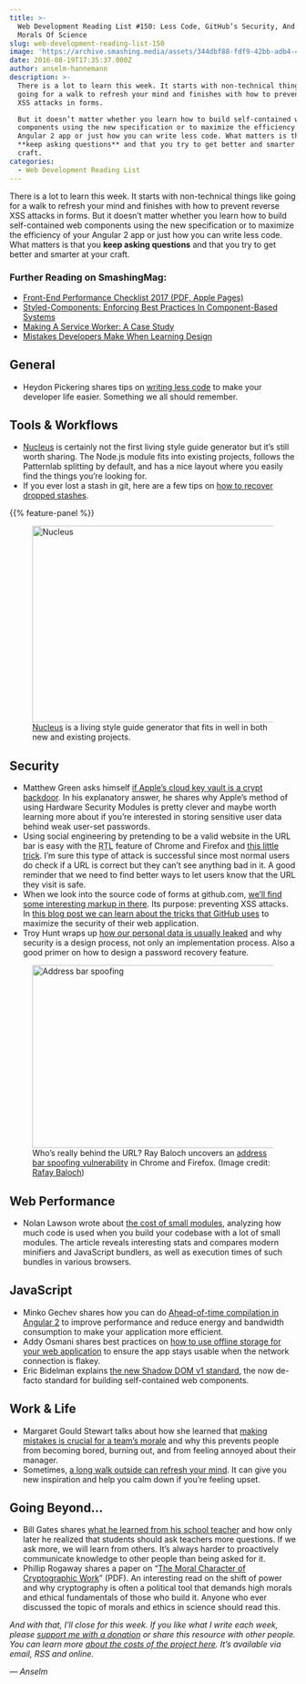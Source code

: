 ```yaml
---
title: >-
  Web Development Reading List #150: Less Code, GitHub’s Security, And The
  Morals Of Science
slug: web-development-reading-list-150
image: 'https://archive.smashing.media/assets/344dbf88-fdf9-42bb-adb4-46f01eedd629/a20d9355-90ac-4f24-b7e3-323fd1ca644f/wdrl-150-opt.png'
date: 2016-08-19T17:35:37.000Z
author: anselm-hannemann
description: >-
  There is a lot to learn this week. It starts with non-technical things like
  going for a walk to refresh your mind and finishes with how to prevent reverse
  XSS attacks in forms.

  But it doesn’t matter whether you learn how to build self-contained web
  components using the new specification or to maximize the efficiency of your
  Angular 2 app or just how you can write less code. What matters is that you
  **keep asking questions** and that you try to get better and smarter at your
  craft.
categories:
  - Web Development Reading List
---
```

There is a lot to learn this week. It starts with non-technical things like going for a walk to refresh your mind and finishes with how to prevent reverse XSS attacks in forms. But it doesn’t matter whether you learn how to build self-contained web components using the new specification or to maximize the efficiency of your Angular 2 app or just how you can write less code. What matters is that you **keep asking questions** and that you try to get better and smarter at your craft.</p>

### <span class="rh">Further Reading</span> on SmashingMag:

*   [Front-End Performance Checklist 2017 (PDF, Apple Pages)](https://www.smashingmagazine.com/2016/12/front-end-performance-checklist-2017-pdf-pages/)
*   [Styled-Components: Enforcing Best Practices In Component-Based Systems](https://www.smashingmagazine.com/2017/01/styled-components-enforcing-best-practices-component-based-systems/)
*   [Making A Service Worker: A Case Study](https://www.smashingmagazine.com/2016/02/making-a-service-worker/)
*   [Mistakes Developers Make When Learning Design](https://www.smashingmagazine.com/2016/12/mistakes-developers-make-when-learning-design/)

## General

*   Heydon Pickering shares tips on [writing less code](https://www.heydonworks.com/article/on-writing-less-damn-code) to make your developer life easier. Something we all should remember.</p>

## Tools & Workflows

*   [Nucleus](https://holidaypirates.github.io/nucleus/) is certainly not the first living style guide generator but it’s still worth sharing. The Node.js module fits into existing projects, follows the Patternlab splitting by default, and has a nice layout where you easily find the things you’re looking for.
*   If you ever lost a stash in git, here are a few tips on [how to recover dropped stashes](https://stackoverflow.com/questions/89332/how-to-recover-a-dropped-stash-in-git/7844566).

{{% feature-panel %}}

<figure><a href="https://holidaypirates.github.io/nucleus/"><img loading="lazy" decoding="async" src="https://archive.smashing.media/assets/344dbf88-fdf9-42bb-adb4-46f01eedd629/967156a4-67fd-4b76-936c-f8bf2da37bcb/nucleus-opt.png" width="500" height="345" alt="Nucleus" /></a><figcaption><a href="https://holidaypirates.github.io/nucleus/">Nucleus</a> is a living style guide generator that fits in well in both new and existing projects.</figcaption></figure>

## Security

*   Matthew Green asks himself [if Apple’s cloud key vault is a crypt backdoor](https://blog.cryptographyengineering.com/2016/08/is-apples-cloud-key-vault-crypto.html?m=1). In his explanatory answer, he shares why Apple’s method of using Hardware Security Modules is pretty clever and maybe worth learning more about if you’re interested in storing sensitive user data behind weak user-set passwords.
*   Using social engineering by pretending to be a valid website in the URL bar is easy with the <abbr title="right to left">RTL</abbr> feature of Chrome and Firefox and [this little trick](https://www.rafayhackingarticles.net/2016/08/google-chrome-firefox-address-bar.html). I’m sure this type of attack is successful since most normal users do check if a URL is correct but they can’t see anything bad in it. A good reminder that we need to find better ways to let users know that the URL they visit is safe.
*   When we look into the source code of forms at github.com, [we’ll find some interesting markup in there](https://chloe.re/2016/07/19/protect-against-html-extraction/). Its purpose: preventing XSS attacks. In [this blog post we can learn about the tricks that GitHub uses](https://chloe.re/2016/08/15/lets-look-at-some-of-the-security-at-github/) to maximize the security of their web application.
*   Troy Hunt wraps up [how our personal data is usually leaked](https://www.troyhunt.com/website-enumeration-insanity-how-our-personal-data-is-leaked/) and why security is a design process, not only an implementation process. Also a good primer on how to design a password recovery feature.

<figure><a href="https://www.rafayhackingarticles.net/2016/08/google-chrome-firefox-address-bar.html"><img loading="lazy" decoding="async" src="https://archive.smashing.media/assets/344dbf88-fdf9-42bb-adb4-46f01eedd629/09fcf8e1-971b-490e-82e9-c30c09253422/security-tips-spoofing-opt.png" width="500" height="321" alt="Address bar spoofing" /></a><figcaption>Who’s really behind the URL? Ray Baloch uncovers an <a href="https://www.rafayhackingarticles.net/2016/08/google-chrome-firefox-address-bar.html">address bar spoofing vulnerability</a> in Chrome and Firefox. (Image credit: <a href="https://www.rafayhackingarticles.net/2016/08/google-chrome-firefox-address-bar.html">Rafay Baloch</a>)</figcaption></figure>

## Web Performance

*   Nolan Lawson wrote about [the cost of small modules](https://nolanlawson.com/2016/08/15/the-cost-of-small-modules/), analyzing how much code is used when you build your codebase with a lot of small modules. The article reveals interesting stats and compares modern minifiers and JavaScript bundlers, as well as execution times of such bundles in various browsers.</p>

## JavaScript

*   Minko Gechev shares how you can do [Ahead-of-time compilation in Angular 2](https://blog.mgechev.com/2016/08/14/ahead-of-time-compilation-angular-offline-precompilation/) to improve performance and reduce energy and bandwidth consumption to make your application more efficient.
*   Addy Osmani shares best practices on [how to use offline storage for your web application](https://medium.com/@addyosmani/offline-storage-for-progressive-web-apps-70d52695513c) to ensure the app stays usable when the network connection is flakey.
*   Eric Bidelman explains [the new Shadow DOM v1 standard](https://developers.google.com/web/fundamentals/primers/shadowdom/), the now de-facto standard for building self-contained web components.</p>

## Work & Life

*   Margaret Gould Stewart talks about how she learned that [making mistakes is crucial for a team’s morale](https://shift.newco.co/how-a-single-conversation-with-my-boss-changed-my-view-on-delegation-and-failure-ae5376451c8d) and why this prevents people from becoming bored, burning out, and from feeling annoyed about their manager.
*   Sometimes, [a long walk outside can refresh your mind](https://zenhabits.net/walk/). It can give you new inspiration and help you calm down if you’re feeling upset.</p>

## Going Beyond…

*   Bill Gates shares [what he learned from his school teacher](https://www.gatesnotes.com/Education/A-Teacher-Who-Changed-My-Life) and how only later he realized that students should ask teachers more questions. If we ask more, we will learn from others. It’s always harder to proactively communicate knowledge to other people than being asked for it.
*   Phillip Rogaway shares a paper on “[The Moral Character of Cryptographic Work](https://web.cs.ucdavis.edu/~rogaway/papers/moral-fn.pdf)” (PDF). An interesting read on the shift of power and why cryptography is often a political tool that demands high morals and ethical fundamentals of those who build it. Anyone who ever discussed the topic of morals and ethics in science should read this.

_And with that, I’ll close for this week. If you like what I write each week, please [support me with a donation](https://wdrl.info/donate) or share this resource with other people. You can learn more [about the costs of the project here](https://wdrl.info/costs/). It’s available via email, RSS and online._

_— Anselm_

